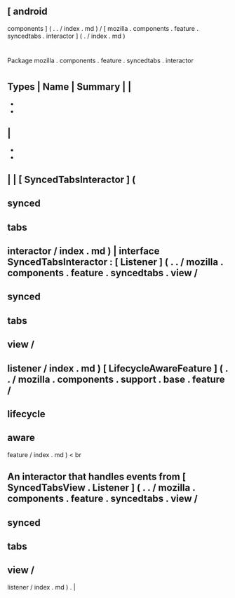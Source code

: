 [
android
-
components
]
(
.
.
/
index
.
md
)
/
[
mozilla
.
components
.
feature
.
syncedtabs
.
interactor
]
(
.
/
index
.
md
)
#
#
Package
mozilla
.
components
.
feature
.
syncedtabs
.
interactor
#
#
#
Types
|
Name
|
Summary
|
|
-
-
-
|
-
-
-
|
|
[
SyncedTabsInteractor
]
(
-
synced
-
tabs
-
interactor
/
index
.
md
)
|
interface
SyncedTabsInteractor
:
[
Listener
]
(
.
.
/
mozilla
.
components
.
feature
.
syncedtabs
.
view
/
-
synced
-
tabs
-
view
/
-
listener
/
index
.
md
)
[
LifecycleAwareFeature
]
(
.
.
/
mozilla
.
components
.
support
.
base
.
feature
/
-
lifecycle
-
aware
-
feature
/
index
.
md
)
<
br
>
An
interactor
that
handles
events
from
[
SyncedTabsView
.
Listener
]
(
.
.
/
mozilla
.
components
.
feature
.
syncedtabs
.
view
/
-
synced
-
tabs
-
view
/
-
listener
/
index
.
md
)
.
|
